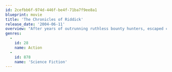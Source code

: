 ```yaml
---
id: 2cefbb6f-974d-446f-be4f-71ba7f9ee8a1
blueprint: movie
title: 'The Chronicles of Riddick'
release_date: '2004-06-11'
overview: "After years of outrunning ruthless bounty hunters, escaped convict Riddick suddenly finds himself caught between opposing forces in a fight for the future of the human race. Now, waging incredible battles on fantastic and deadly worlds, this lone, reluctant hero will emerge as humanity's champion - and the last hope for a universe on the edge of annihilation."
genres:
  -
    id: 28
    name: Action
  -
    id: 878
    name: 'Science Fiction'
---
```

